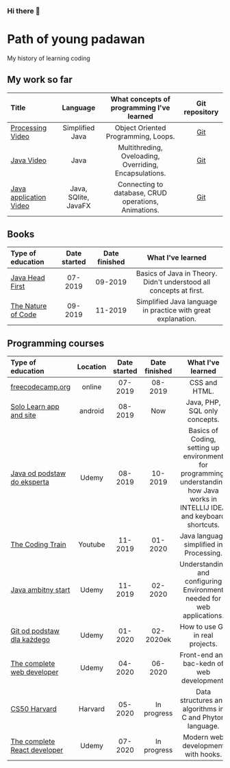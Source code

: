 ### Hi there 👋

# Path of young padawan
My history of learning coding

## My work so far
Title | Language | What concepts of programming I've learned | Git repository
:-- | :--: | :--: |:--:
[Processing Video](https://youtu.be/SCnKJ8gOhns)  | Simplified Java | Object Oriented Programming, Loops. | [Git](https://github.com/SzubaKrzysztof/Learning_Processing)
[Java Video](https://youtu.be/WszcqbLQHjo)| Java | Multithreding, Oveloading, Overriding, Encapsulations. | [Git](https://github.com/SzubaKrzysztof/Learnin_Java)
[Java application Video](https://youtu.be/S2IozY4VTuI) | Java, SQlite, JavaFX | Connecting to database, CRUD operations, Animations. | [Git](https://github.com/SzubaKrzysztof/Project_Backery_Crud) 


## Books

Type of education | Date started | Date finished | What I've learned
:-- | :--: | :--: | :--:
[Java Head First](https://www.amazon.com/Head-First-Java-Brain-Friendly-Guide-ebook/dp/B009KCUX3S) | 07-2019 |  09-2019 | Basics of Java in Theory. Didn't understood all concepts at first.
[The Nature of Code](https://natureofcode.com/book/) |  09-2019 | 11-2019 | Simplified Java language in practice with great explanation. 

## Programming courses

Type of education | Location | Date started | Date finished | What I've learned
:--- | :---: | :--: | :--: | :--:
[freecodecamp.org](https://www.freecodecamp.org/)| online | 07-2019 | 08-2019 | CSS and HTML.
[Solo Learn app and site](https://www.sololearn.com/Profile/14572445#)| android | 08-2019 | Now | Java, PHP, SQL only concepts. 
[Java od podstaw do eksperta](https://www.udemy.com/course/java-od-podstaw-do-eksperta-tworz-wasne-aplikacje/) | Udemy | 08-2019 | 10-2019 | Basics of Coding, setting up environment for programming, understanding how Java works in INTELLIJ IDEA and  keyboard shortcuts. 
[The Coding Train](https://www.youtube.com/user/shiffman/playlists?view=50&sort=dd&shelf_id=2)| Youtube | 11-2019 | 01-2020| Java language simplified in Processing.
[Java ambitny start](https://www.udemy.com/course/java-ambitny-start/)| Udemy| 11-2019 | 02-2020 | Understanding and configuring  Environment needed for web applications. 
[Git od podstaw dla każdego](https://www.udemy.com/course/git-od-podstaw-dla-kazdego/) | Udemy | 01-2020 | 02-2020ek | How to use Git in real projects.
[The complete web developer](https://www.udemy.com/course/the-complete-web-developer-zero-to-mastery) | Udemy | 04-2020 | 06-2020 | Front-end and bac-kedn of web development.
[CS50 Harvard](https://cs50.harvard.edu/college/2020/fall/) | Harvard | 05-2020 | In progress | Data structures and algorithms in C and Phyton language.
[The complete React developer](https://www.udemy.com/course/complete-react-developer-zero-to-mastery/) | Udemy | 07-2020 | In progress | Modern web development with hooks.




